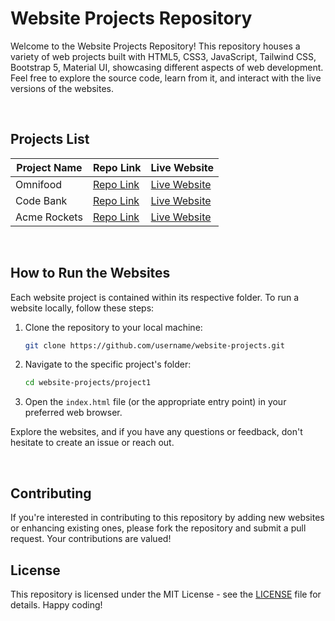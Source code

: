 # Website Projects Repository

Welcome to the Website Projects Repository! This repository houses a variety of web projects built with HTML5, CSS3, JavaScript, Tailwind CSS, Bootstrap 5, Material UI, showcasing different aspects of web development. Feel free to explore the source code, learn from it, and interact with the live versions of the websites.

<br />

## Projects List

| Project Name | Repo Link                                         | Live Website                                        |
| ------------ | ------------------------------------------------- | --------------------------------------------------- |
| Omnifood     | [Repo Link](https://github.com/username/project1) | [Live Website](https://username.github.io/project1) |
| Code Bank    | [Repo Link](https://github.com/username/project2) | [Live Website](https://username.github.io/project2) |
| Acme Rockets | [Repo Link](https://github.com/username/project3) | [Live Website](https://username.github.io/project3) |

<br />

## How to Run the Websites

Each website project is contained within its respective folder. To run a website locally, follow these steps:

1. Clone the repository to your local machine:

   ```bash
   git clone https://github.com/username/website-projects.git
   ```

2. Navigate to the specific project's folder:

   ```bash
   cd website-projects/project1
   ```

3. Open the `index.html` file (or the appropriate entry point) in your preferred web browser.

Explore the websites, and if you have any questions or feedback, don't hesitate to create an issue or reach out.

<br />

## Contributing

If you're interested in contributing to this repository by adding new websites or enhancing existing ones, please fork the repository and submit a pull request. Your contributions are valued!

## License

This repository is licensed under the MIT License - see the [LICENSE](LICENSE) file for details. Happy coding!
